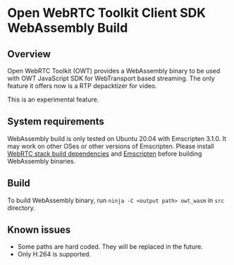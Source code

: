 # Open WebRTC Toolkit Client SDK WebAssembly Build

## Overview
Open WebRTC Toolkit (OWT) provides a WebAssembly binary to be used with OWT JavaScript SDK for WebTransport based streaming. The only feature it offers now is a RTP depacktizer for video.

This is an experimental feature.

## System requirements
WebAssembly build is only tested on Ubuntu 20.04 with Emscripten 3.1.0. It may work on other OSes or other versions of Emscripten. Please install [WebRTC stack build dependencies](https://webrtc.googlesource.com/src/+/refs/heads/master/docs/native-code/development/prerequisite-sw/index.md) and [Emscripten](https://emscripten.org/docs/getting_started/downloads.html) before building WebAssembly binaries.

## Build
To build WebAssembly binary, run `ninja -C <output path> owt_wasm` in `src` directory.

## Known issues
- Some paths are hard coded. They will be replaced in the future.
- Only H.264 is supported.